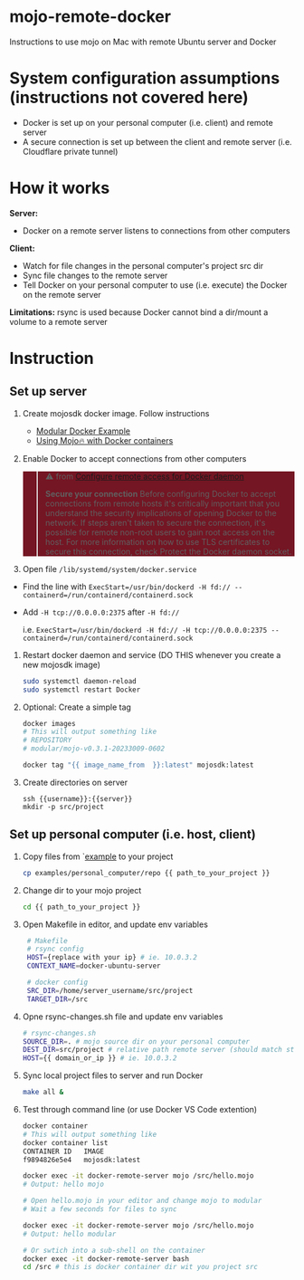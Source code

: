 # mojo-remote-docker

Instructions to use mojo on Mac with remote Ubuntu server and Docker

# System configuration assumptions (instructions not covered here)

- Docker is set up on your personal computer (i.e. client) and remote server
- A secure connection is set up between the client and remote server (i.e. Cloudflare private tunnel)

# How it works

**Server:**

- Docker on a remote server listens to connections from other computers

**Client:**

- Watch for file changes in the personal computer's project src dir
- Sync file changes to the remote server
- Tell Docker on your personal computer to use (i.e. execute) the Docker on the remote server

**Limitations:** rsync is used because Docker cannot bind a dir/mount a volume to a remote server

# Instruction

## Set up server

1. Create mojosdk docker image. Follow instructions

   - [Modular Docker Example](https://github.com/modularml/mojo/tree/main/examples/docker)
   - [Using Mojo🔥 with Docker containers](https://youtu.be/cHyYmF-RhUk?si=LwyNAobjKlCpdjLz)

1. Enable Docker to accept connections from other computers

     <div style="color: white; background-color: #741624">

   > :warning: from [Configure remote access for Docker daemon](https://docs.docker.com/config/daemon/remote-access/)
   >
   > **Secure your connection**
   > Before configuring Docker to accept connections from remote hosts it's critically important
   > that you understand the security implications of opening Docker to the network. If steps
   > aren't taken to secure the connection, it's possible for remote non-root users to gain root
   > access on the host. For more information on how to use TLS certificates to secure this
   > connection, check Protect the Docker daemon socket.

     </div>

1. Open file `/lib/systemd/system/docker.service`

- Find the line with
  `ExecStart=/usr/bin/dockerd -H fd:// --containerd=/run/containerd/containerd.sock`

- Add `-H tcp://0.0.0.0:2375` after `-H fd://`

  i.e.
  `ExecStart=/usr/bin/dockerd -H fd:// -H tcp://0.0.0.0:2375 --containerd=/run/containerd/containerd.sock`

1. Restart docker daemon and service (DO THIS whenever you create a new mojosdk image)

   ```sh
   sudo systemctl daemon-reload
   sudo systemctl restart Docker
   ```

1. Optional: Create a simple tag

   ```sh
   docker images
   # This will output something like
   # REPOSITORY
   # modular/mojo-v0.3.1-20233009-0602

   docker tag "{{ image_name_from  }}:latest" mojosdk:latest
   ```

1. Create directories on server

   ```
   ssh {{username}}:{{server}}
   mkdir -p src/project
   ```

## Set up personal computer (i.e. host, client)

1. Copy files from `[example](./example/personal_computer/repo) to your project

   ```sh
   cp examples/personal_computer/repo {{ path_to_your_project }}
   ```

1. Change dir to your mojo project

   ```sh
   cd {{ path_to_your_project }}
   ```

1. Open Makefile in editor, and update env variables

   ```sh
    # Makefile
    # rsync config
    HOST={replace with your ip} # ie. 10.0.3.2
    CONTEXT_NAME=docker-ubuntu-server

    # docker config
    SRC_DIR=/home/server_username/src/project
    TARGET_DIR=/src
   ```

1. Opne rsync-changes.sh file and update env variables

   ```sh
   # rsync-changes.sh
   SOURCE_DIR=. # mojo source dir on your personal computer
   DEST_DIR=src/project # relative path remote server (should match structure on personal computer), replace path to your desired project structure
   HOST={{ domain_or_ip }} # ie. 10.0.3.2
   ```

1. Sync local project files to server and run Docker

   ```sh
   make all &
   ```

1. Test through command line (or use Docker VS Code extention)

   ```sh
   docker container
   # This will output something like
   docker container list
   CONTAINER ID   IMAGE
   f9894826e5e4   mojosdk:latest

   docker exec -it docker-remote-server mojo /src/hello.mojo
   # Output: hello mojo

   # Open hello.mojo in your editor and change mojo to modular
   # Wait a few seconds for files to sync

   docker exec -it docker-remote-server mojo /src/hello.mojo
   # Output: hello modular

   # Or swtich into a sub-shell on the container
   docker exec -it docker-remote-server bash
   cd /src # this is docker container dir wit you project src
   ```
